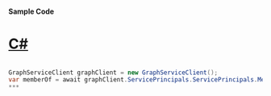 #### Sample Code
# [C#](#tab/c-sharp)

```C#

GraphServiceClient graphClient = new GraphServiceClient();
var memberOf = await graphClient.ServicePrincipals.ServicePrincipals.MemberOf.Request().GetAsync();
*** 

```